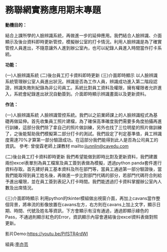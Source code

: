 # 務聯網實務應用期末專題

**動機目的：**

結合上課所學的人臉辨識系統，再做進一步的延伸應用。我們結合人臉辨識、介面顯示及後台資料即時更新管控，模擬辦公室的打卡情況。利用人臉辨識是為了確實管控人員進出，不隨意讓外人進到辦公室內，也可以紀錄人員進入時間當作打卡系統。

**功能：**

(一)人臉辨識系統 (二)後台員工打卡資料即時更新 (三)介面即時顯示
以人臉辨識系統管理辦公室人員進出狀況。辨識是否為工作人員，辨識成功進入第二階段認證，辨識失敗則紀錄為非公司員工。系統比對員工資料及權限，擁有權限者允許進入，系統會紀錄進出狀況自動簽到。介面即時顯示辨識畫面以及更新資料。

**作法：**

(一)人臉辨識系統
人臉辨識管控系統。我們以之前業師課上的人臉辨識程式為基礎再做延伸。首先收集員工照片建檔，為了確保高準確度我們需要多角度拍攝再進行訓練，這部分我們除了拿自己的照片做訓練，另外也找了三位明星的照片做訓練了，之後能幫助我們模擬第二部分打卡的測試。我們設定了判定基準值，員工辨識度需達70%才算第一部分驗證成功。在這部分我們能得到此人是否為公司員工的資訊。
參考: 曾俊霖老師上課教材  mailto:jiunnlin@cavedu.com

(二)後台員工打卡資料即時更新
我們希望能做到即時比對及更新資料，我們建置兩份excel表單別為員工檔案及員工簽到表做為模擬，透過python panda套件進行資料存取。首先建好員工基本資料及所在部門等，當員工通過第一部分驗證後，當我們能取得到員工姓名後，再做進一步比對部門代碼的部分，若部門代碼符合則給予進出權限，並在員工簽到表記入打卡時間。我們能透過打卡資料掌握辦公室內人數及出席情況。

(三)介面即時顯示
利用python的tkinter模組做出視窗介面，再加上cavans當作整個背景，將串流的影像放置在cavans左方，右方則在cavans上加上文字，顯示日期、時間、代號及姓名等資訊，下方會顯示有沒有通過，通過即顯示綠色的Pass，不通過則顯示紅色的Error，資訊顯示內容會連結後台excel資料表做對照更新。

影片Demo:https://youtu.be/PifSTR4rdWI

組員:<a href="https://github.com/yiyun12o9">李亦芸</a>
